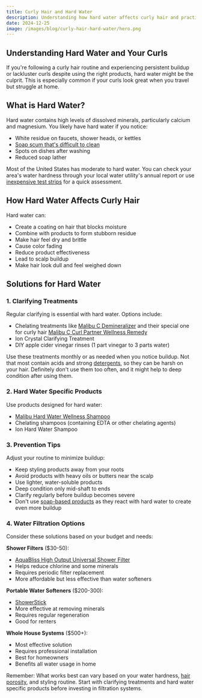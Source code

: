 ```yaml
---
title: Curly Hair and Hard Water
description: Understanding how hard water affects curly hair and practical solutions for managing mineral buildup, from clarifying treatments to water filtration options.
date: 2024-12-25
image: /images/blog/curly-hair-hard-water/hero.png
---
```


Understanding Hard Water and Your Curls
-------------------

If you're following a curly hair routine and experiencing persistent buildup or lackluster curls despite using the right products, hard water might be the culprit. This is especially common if your curls look great when you travel but struggle at home.

What is Hard Water?
-------------------

Hard water contains high levels of dissolved minerals, particularly calcium and magnesium. You likely have hard water if you notice:
- White residue on faucets, shower heads, or kettles
- [Soap scum that's difficult to clean](/categories/soaps)
- Spots on dishes after washing
- Reduced soap lather

Most of the United States has moderate to hard water. You can check your area's water hardness through your local water utility's annual report or use [inexpensive test strips](https://amzn.to/40654Iz) for a quick assessment.

How Hard Water Affects Curly Hair
-------------------

Hard water can:
- Create a coating on hair that blocks moisture
- Combine with products to form stubborn residue
- Make hair feel dry and brittle
- Cause color fading
- Reduce product effectiveness
- Lead to scalp buildup
- Make hair look dull and feel weighed down

Solutions for Hard Water
-------------------

### 1. Clarifying Treatments

Regular clarifying is essential with hard water. Options include:
- Chelating treatments like [Malibu C Demineralizer](https://amzn.to/4gOtwUq) and their special one for curly hair [Malibu C Curl Partner Wellness Remedy](https://amzn.to/3BIoNVg)
- Ion Crystal Clarifying Treatment
- DIY apple cider vinegar rinses (1 part vinegar to 3 parts water)

Use these treatments monthly or as needed when you notice buildup. Not that most contain acids and strong [detergents](/groups/detergents), so they can be harsh on your hair. Definitely don't use them too often, and it might help to deep condition after using them.

### 2. Hard Water Specific Products

Use products designed for hard water:
- [Malibu Hard Water Wellness Shampoo](https://amzn.to/4golOk0)
- Chelating shampoos (containing EDTA or other chelating agents)
- Ion Hard Water Shampoo

### 3. Prevention Tips

Adjust your routine to minimize buildup:
- Keep styling products away from your roots
- Avoid products with heavy oils or butters near the scalp
- Use lighter, water-soluble products
- Deep condition only mid-shaft to ends
- Clarify regularly before buildup becomes severe
- Don't use [soap-based products](/categories/soaps) as they react with hard water to create even more buildup

### 4. Water Filtration Options

Consider these solutions based on your budget and needs:

**Shower Filters** ($30-50):
- [AquaBliss High Output Universal Shower Filter](http://amzn.to/2CwM9bJ)
- Helps reduce chlorine and some minerals
- Requires periodic filter replacement
- More affordable but less effective than water softeners

**Portable Water Softeners** ($200-300):
- [ShowerStick](https://watersticks.com/)
- More effective at removing minerals
- Requires regular regeneration
- Good for renters

**Whole House Systems** ($500+):
- Most effective solution
- Requires professional installation
- Best for homeowners
- Benefits all water usage in home

Remember: What works best can vary based on your water hardness, [hair porosity](/porosity-quiz), and styling routine. Start with clarifying treatments and hard water specific products before investing in filtration systems.
